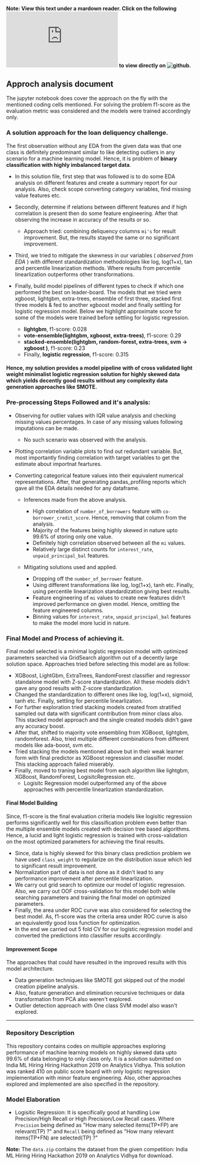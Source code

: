 #### Note: View this text under a mardown reader. Click on the following ![link](https://github.com/ashishrana160796/logistic-regression-on-highly-skewed-data/blob/master/README.md) to view directly on ![github](https://github.com/ashishrana160796/logistic-regression-on-highly-skewed-data).

## Approch analysis document

The jupyter notebook does cover the approach on the fly with the mentioned coding cells mentioned. For solving the problem f1-score as the evaluation metric was considered and the models were trained accordingly only.

### A solution approach for the loan deliquency challenge. 

The first observation without any EDA from the given data was that one class is definitely predominant similar to like detecting outliers in any scenario for a machine learning model. Hence, it is problem of __binary classification with highly imbalanced target data__.

* In this solution file, first step that was followed is to do some EDA analysis on different features and create a summary report for our analysis. Also, check scope converting category variables, find missing value features etc.  

* Secondly, determine if relations between different features and if high correlation is present then do some feature engineering. After that observing the increase in accuracy of the results or so.
    * Approach tried: combining deliquency columns `mi's` for result improvement. But, the results stayed the same or no significant improvement.

* Third, we tried to mitigate the skewness in our variables ( _observed from EDA_ ) with different standardization methodologies like log, log(1+x), tan and percentile linearization methods. Where results from percentile linearlization outperforms other transformations.  

* Finally, build model pipelines of different types to check if which one performed the best on leader-board. The models that we tried were xgboost, lightgbm, extra-trees, ensemble of first three, stacked first three models & fed to another xgboost model and finally settling for logistic regression model. Below we highlight approximate score for some of the models were trained before settling for logistic regression.
    * __lightgbm__, f1-score: 0.028
    * __vote-ensemble(lightgbm, xgboost, extra-trees)__, f1-score: 0.29
    * __stacked-ensemble(lightgbm, random-forest, extra-trees, svm -> xgboost )__, f1-score: 0.23
    * Finally, __logistic regression__, f1-score: 0.315


#### Hence, my solution provides a model pipeline with of cross validated light weight minimalist logistic regression solution for highly skewed data which yields decently good results without any complexity data generation approaches like SMOTE.


### Pre-processing Steps Followed and it's analysis: 
  
  * Observing for outlier values with IQR value analysis and checking missing values percentages. In case of any missing values following imputations can be made.
    * No such scenario was observed with the analysis.
  * Plotting correlation variable plots to find out redundant variable. But, most importantly finding correlation with target variables to get the estimate about importnat feartures.
  * Converting categorical feature values into their equivalent numerical representations. After, that generating pandas_profiling reports which gave all the EDA details needed for any dataframe.
    
    * Inferences made from the above analysis. 
      * High correlation of `number_of_borrowers` feature with `co-borrower_credit_score`. Hence, removing that column from the analysis.  
      * Majority of the features being highly skewed in nature upto 99.6% of storing only one value.  
      * Definitely high correlation observed between all the `mi` values.  
      * Relatively large distinct counts for `interest_rate`, `unpaid_principal_bal` features.

    * Mitigating solutions used and applied.
      * Dropping off the `number_of_borrower` feature.
      * Using different transformations like log, log(1+x), tanh etc. Finally, using percentile linearization standardization giving best results.
      * Feature engineering of `mi` values to create new features didn't improved performance on given model. Hence, omitting the feature engineered columns. 
      * Binning values for `interest_rate`, `unpaid_principal_bal` features to make the model more lucid in nature.


### Final Model and Process of achieving it.

Final model selected is a minimal logistic regression model with optimized parameters searched via GridSearch algorithm out of a decently large solution space. Approaches tried before selecting this model are as follow:
  * XGBoost, LightGbm, ExtraTrees, RandomForest classifier and regressor standalone model with Z-score standardization. All these models didn't gave any good results with Z-score standardization.
  * Changed the standardization to different ones like log, log(1+x), sigmoid, tanh etc. Finally, settling for percentile linearlization.
  * For further exploration tried stacking models created from stratified sampled out data with significant contribution from minor class also. This stacked model approach and the single created models didn't gave any accuracy boost.
  * After that, shifted to majority vote ensembling from XGBoost, lightgbm, randomforest. Also, tried multiple different combinations from different models like ada-boost, svm etc.
  * Tried stacking the models mentioned above but in their weak learner form with final predictor as XGBoost regression and classifier model. This stacking approach failed miserably.
  * Finally, moved to traning best model from each algorithm like lightgbm, XGBoost, RandomForest, LogisitcRegression etc.
    * Logisitc Regression model outperformed any of the above approaches with percentile linearlization standardization.

#### Final Model Building 

Since, f1-score is the final evaluation criteria models like logisitic regression performs significantly well for this classification problem even better than the multiple ensemble models created with decision tree based algorithms. Hence, a lucid and light logistic regression is trained with cross-validation on the most optimized parameters for achieving the final results.

* Since, data is highly skewed for this binary class prediction problem we have used `class_weight` to regularize on the distribution issue which led to significant result improvement.
* Normalization part of data is not done as it didn't lead to any performance improvement after percentile linearlization.
* We carry out grid search to optimize our model of logistic regression. Also, we carry out OOF cross-validation for this model both while searching parameters and training the final model on optimized parameters.
* Finally, the area under ROC curve was also considered for selecting the best model. As, f1-score was the criteria area under ROC curve is also an equivalently good loss function for optimization.
* In the end we carried out 5 fold CV for our logistic regression model and converted the predictions into classifier results accordingly.


#### Improvement Scope

The approaches that could have resulted in the improved results with this model architecture.

* Data generation techniques like SMOTE got skipped out of the model creation pipeline analysis.
* Also, feature generation and elimination recursive techniques or data transformation from PCA also weren't explored.
* Outlier detection approach with One class SVM model also wasn't explored.

---

### Repository Description

This repository contains codes on multiple approaches exploring performance of machine learning models on highly skewed data upto 99.6% of data belonging to only class only. It is a solution submitted on India ML Hiring Hiring Hackathon 2019 on Analytics Vidhya. This solution was ranked 410 on public score board with only logistic regression implementation with minor feature engineering. Also, other approaches explored and implemented are also specified in the repository. 

### Model Elaboration

* Logisitic Regression: It is specifically good at handling Low Precision/High Recall or High Precision/Low Recall cases. Where `Precision` being defined as "How many selected items(TP+FP) are relevant(TP) ?" and `Recall` being defined as "How many relevant items(TP+FN) are selected(TP) ?"


__Note:__ The `data.zip` contains the dataset from the given competition: India ML Hiring Hiring Hackathon 2019 on Analytics Vidhya for download.